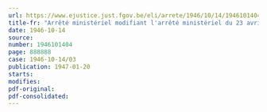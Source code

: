 ```yaml
---
url: https://www.ejustice.just.fgov.be/eli/arrete/1946/10/14/1946101404/justel
title-fr: "Arrêté ministériel modifiant l'arrêté ministériel du 23 avril 1946, portant création d'une commission chargée de l'étude d'un statut de la profession de réviseur d'entreprises"
date: 1946-10-14
source:
number: 1946101404
page: 888888
case: 1946-10-14/03
publication: 1947-01-20
starts:
modifies:
pdf-original:
pdf-consolidated:
---
```


